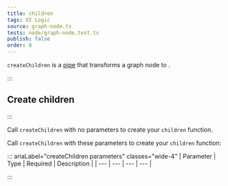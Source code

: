 ```yaml
---
title: children
tags: UI Logic
source: graph-node.ts
tests: node/graph-node.test.ts
publish: false
order: 0
---
```


`createChildren` is a [pipe](/docs/logic/pipes-overview) that transforms a graph node to <!--TODO-->.


:::
## Create children
:::

Call `createChildren` with no parameters to create your `children` function.

Call `createChildren` with these parameters to create your `children` function:

::: ariaLabel="createChildren parameters" classes="wide-4"
| Parameter | Type | Required | Description |
| --- | --- | --- | --- |

:::

